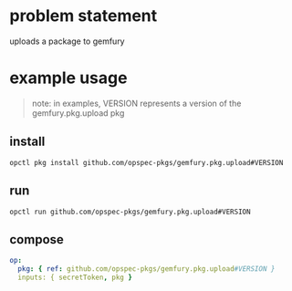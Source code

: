 # problem statement
uploads a package to gemfury

# example usage

> note: in examples, VERSION represents a version of the gemfury.pkg.upload pkg

## install

```shell
opctl pkg install github.com/opspec-pkgs/gemfury.pkg.upload#VERSION
```

## run

```
opctl run github.com/opspec-pkgs/gemfury.pkg.upload#VERSION
```

## compose

```yaml
op:
  pkg: { ref: github.com/opspec-pkgs/gemfury.pkg.upload#VERSION }
  inputs: { secretToken, pkg }
```
